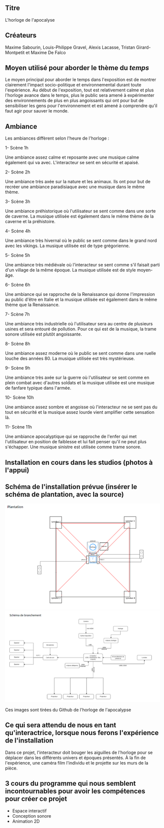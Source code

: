 ## Titre 

L'horloge de l'apocalyse

## Créateurs 

Maxime Sabourin, Louis-Philippe Gravel, Alexis Lacasse, Tristan Girard-Montpetit et Maxime De Falco

## Moyen utilisé pour aborder le thème du *temps* 

Le moyen principal pour aborder le temps dans l'exposition est de montrer clairement l'impact socio-politique et environnemental durant toute l'expérience. Au début de l'exposition, tout est relativement calme et plus l'horloge avance dans le temps, plus le public sera amené à expérimenter des environnements de plus en plus angoissants qui ont pour but de sensibiliser les gens pour l'environnement et est amené à comprendre qu'il faut agir pour sauver le monde. 


## Ambiance

Les ambiances diffèrent selon l'heure de l'horloge :

1- Scène 1h 

Une ambiance assez calme et reposante avec une musique calme également qui va avec. L'interacteur se sent en sécurité et apaisé. 

2- Scène 2h 

Une ambiance très axée sur la nature et les animaux. Ils ont pour but de recréer une ambiance paradisiaque avec une musique dans le même thème. 

3- Scène 3h

Une ambiance préhistorique où l'utilisateur se sent comme dans une sorte de caverne. La musique utilisée est également dans le même thème de la caverne et la préhistoire. 

4- Scène 4h 

Une ambiance très hivernal où le public se sent comme dans le grand nord avec les vikings. La musique utilisée est de type grégorienne. 

5- Scène 5h 

Une ambiance très médiévale où l'interacteur se sent comme s'il faisait parti d'un village de la même époque. La musique utilisée est de style moyen-âge.

6- Scène 6h 

Une ambiance qui se rapproche de la Renaissance qui donne l'impression au public d'être en Italie et la musique utilisée est également dans le même thème que la Renaissance. 

7- Scène 7h 

Une ambiance très industrielle où l'utilisateur sera au centre de plusieurs usines et sera entouré de pollution. Pour ce qui est de la musique, la trame sonore utilisée est plutôt angoissante. 

8- Scène 8h 

Une ambiance assez moderne où le public se sent comme dans une ruelle louche des années 80. La musique utilisée est très mystérieuse. 

9- Scène 9h 

Une ambiance très axée sur la guerre où l'utilisateur se sent comme en plein combat avec d'autres soldats et la musique utilisée est une musique de fanfare typique dans l'armée.

10- Scène 10h

Une ambiance assez sombre et angoisse où l'interacteur ne se sent pas du tout en sécurité et la musique assez lourde vient amplifier cette sensation là.

11- Scène 11h 

Une ambiance apocalyptique qui se rapproche de l'enfer qui met l'utilisateur en position de faiblesse et lui fait penser qu'il ne peut plus s'échapper. Une musique sinistre est utilisée comme trame sonore.


## Installation en cours dans les studios (photos à l'appui)

## Schéma de l'installation prévue (insérer le schéma de plantation, avec la source)
![image du schémas de l'horloge de l'apocalyse](medias/schemas/horloge_apocalypse1.png)
![image du schémas de branchement de l'horloge de l'apocalypse](medias/schemas/horloge_apocalypse2.png)

Ces images sont tirées du Github de l'horloge de l'apocalypse
## Ce qui sera attendu de nous en tant qu'interactrice, lorsque nous ferons l'expérience de l'installation
Dans ce projet, l'interacteur doit bouger les aiguilles de l'horloge pour se déplacer dans les différents univers et époques présentés. À la fin de l'expérience, une caméra film l'individu et le projette sur les murs de la pièce.

## 3 cours du programme qui nous semblent incontournables pour avoir les compétences pour créer ce projet 
 - Espace interactif
 - Conception sonore
 - Animation 2D
